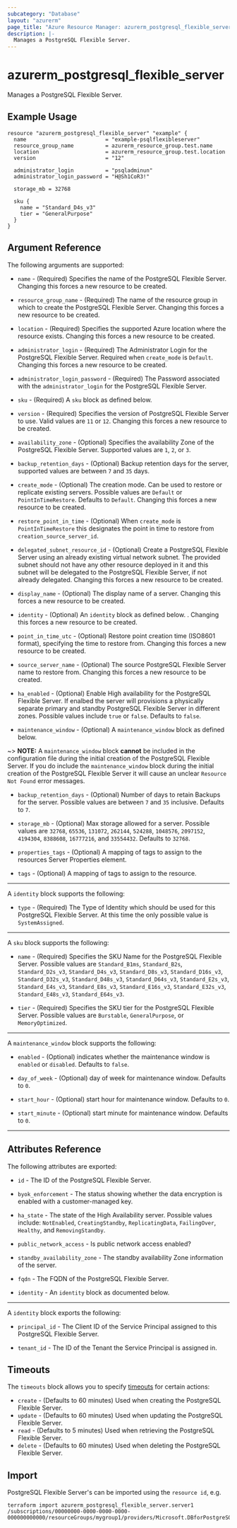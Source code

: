 ```yaml
---
subcategory: "Database"
layout: "azurerm"
page_title: "Azure Resource Manager: azurerm_postgresql_flexible_server"
description: |-
  Manages a PostgreSQL Flexible Server.
---
```


# azurerm_postgresql_flexible_server

Manages a PostgreSQL Flexible Server.

## Example Usage

```hcl
resource "azurerm_postgresql_flexible_server" "example" {
  name                         = "example-psqlflexibleserver"
  resource_group_name          = azurerm_resource_group.test.name
  location                     = azurerm_resource_group.test.location
  version                      = "12"

  administrator_login          = "psqladminun"
  administrator_login_password = "H@Sh1CoR3!"

  storage_mb = 32768

  sku {
    name = "Standard_D4s_v3"
    tier = "GeneralPurpose"
  }
}
```

## Argument Reference

The following arguments are supported:

* `name` - (Required) Specifies the name of the PostgreSQL Flexible Server. Changing this forces a new resource to be created.

* `resource_group_name` - (Required) The name of the resource group in which to create the PostgreSQL Flexible Server. Changing this forces a new resource to be created.

* `location` - (Required) Specifies the supported Azure location where the resource exists. Changing this forces a new resource to be created.

* `administrator_login` - (Required) The Administrator Login for the PostgreSQL Flexible Server. Required when `create_mode` is `Default`. Changing this forces a new resource to be created.

* `administrator_login_password` - (Required) The Password associated with the `administrator_login` for the PostgreSQL Flexible Server.

* `sku` - (Required) A `sku` block as defined below.

* `version` - (Required) Specifies the version of PostgreSQL Flexible Server to use. Valid values are `11` or `12`. Changing this forces a new resource to be created.

* `availability_zone` - (Optional) Specifies the availability Zone of the PostgreSQL Flexible Server. Supported values are  `1`, `2`, or `3`.

* `backup_retention_days` - (Optional) Backup retention days for the server, supported values are between `7` and `35` days.

* `create_mode` - (Optional) The creation mode. Can be used to restore or replicate existing servers. Possible values are `Default` or `PointInTimeRestore`. Defaults to `Default`. Changing this forces a new resource to be created.

* `restore_point_in_time` - (Optional) When `create_mode` is `PointInTimeRestore` this designates the point in time to restore from `creation_source_server_id`. 

* `delegated_subnet_resource_id` - (Optional) Create a PostgreSQL Flexible Server using an already existing virtual network subnet. The provided subnet should not have any other resource deployed in it and this subnet will be delegated to the PostgreSQL Flexible Server, if not already delegated. Changing this forces a new resource to be created.

* `display_name` - (Optional) The display name of a server. Changing this forces a new resource to be created.

* `identity` - (Optional) An `identity` block as defined below. . Changing this forces a new resource to be created.

* `point_in_time_utc` - (Optional) Restore point creation time (ISO8601 format), specifying the time to restore from. Changing this forces a new resource to be created.

* `source_server_name` - (Optional) The source PostgreSQL Flexible Server name to restore from. Changing this forces a new resource to be created.

* `ha_enabled` - (Optional) Enable High availability for the PostgreSQL Flexible Server. If enalbed the server will provisions a physically separate primary and standby PostgreSQL Flexible Server in different zones. Possible values include `true` or `false`. Defaults to `false`.

* `maintenance_window` - (Optional) A `maintenance_window` block as defined below.

~> **NOTE:** A `maintenance_window` block **cannot** be included in the configuration file during the initial creation of the PostgreSQL Flexible Server. If you do include the `maintenance_window` block during the initial creation of the PostgreSQL Flexible Server it will cause an unclear `Resource Not Found` error messages.

* `backup_retention_days` - (Optional) Number of days to retain Backups for the server. Possible values are between `7` and `35` inclusive. Defaults to `7`.

* `storage_mb` - (Optional) Max storage allowed for a server. Possible values are `32768`, `65536`, `131072`, `262144`, `524288`, `1048576`, `2097152`, `4194304`, `8388608`, `16777216`, and `33554432`. Defaults to `32768`.

* `properties_tags` - (Optional) A mapping of tags to assign to the resources Server Properties element.

* `tags` - (Optional) A mapping of tags to assign to the resource.

---

A `identity` block supports the following:

* `type` - (Required) The Type of Identity which should be used for this PostgreSQL Flexible Server. At this time the only possible value is `SystemAssigned`.

---

A `sku` block supports the following:

* `name` - (Required) Specifies the SKU Name for the PostgreSQL Flexible Server. Possible values are `Standard_B1ms`, `Standard_B2s`, `Standard_D2s_v3`, `Standard_D4s_v3`, `Standard_D8s_v3`, `Standard_D16s_v3`, `Standard_D32s_v3`, `Standard_D48s_v3`, `Standard_D64s_v3`, `Standard_E2s_v3`, `Standard_E4s_v3`, `Standard_E8s_v3`, `Standard_E16s_v3`, `Standard_E32s_v3`, `Standard_E48s_v3`, `Standard_E64s_v3`.

* `tier` - (Required) Specifies the SKU tier for the PostgreSQL Flexible Server. Possible values are `Burstable`, `GeneralPurpose`, or `MemoryOptimized`.

---

A `maintenance_window` block supports the following:

* `enabled` - (Optional) indicates whether the maintenance window is `enabled` or `disabled`. Defaults to `false`.

* `day_of_week` - (Optional) day of week for maintenance window. Defaults to `0`.

* `start_hour` - (Optional) start hour for maintenance window. Defaults to `0`.

* `start_minute` - (Optional) start minute for maintenance window. Defaults to `0`.

---

## Attributes Reference

The following attributes are exported:

* `id` - The ID of the PostgreSQL Flexible Server.

* `byok_enforcement` - The status showing whether the data encryption is enabled with a customer-managed key.

* `ha_state` - The state of the High Availability server. Possible values include: `NotEnabled`, `CreatingStandby`, `ReplicatingData`, `FailingOver`, `Healthy`, and `RemovingStandby`.

* `public_network_access` - Is public network access enabled?

* `standby_availability_zone` - The standby availability Zone information of the server.

* `fqdn` - The FQDN of the PostgreSQL Flexible Server.

* `identity` - An `identity` block as documented below.

---

A `identity` block exports the following:

* `principal_id` - The Client ID of the Service Principal assigned to this PostgreSQL Flexible Server.

* `tenant_id` - The ID of the Tenant the Service Principal is assigned in.

## Timeouts

The `timeouts` block allows you to specify [timeouts](https://www.terraform.io/docs/configuration/resources.html#timeouts) for certain actions:

* `create` - (Defaults to 60 minutes) Used when creating the PostgreSQL Flexible Server.
* `update` - (Defaults to 60 minutes) Used when updating the PostgreSQL Flexible Server.
* `read` - (Defaults to 5 minutes) Used when retrieving the PostgreSQL Flexible Server.
* `delete` - (Defaults to 60 minutes) Used when deleting the PostgreSQL Flexible Server.

## Import

PostgreSQL Flexible Server's can be imported using the `resource id`, e.g.

```shell
terraform import azurerm_postgresql_flexible_server.server1 /subscriptions/00000000-0000-0000-0000-000000000000/resourceGroups/mygroup1/providers/Microsoft.DBforPostgreSQL/flexibleServers/server1
```
